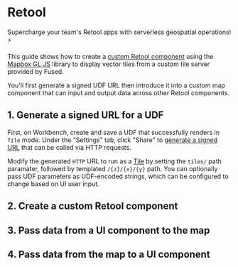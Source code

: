 # Retool

Supercharge your team's Retool apps with serverless geospatial operations! ⚡

This guide shows how to create a [custom Retool component](https://docs.retool.com/apps/web/guides/components/custom) using the [Mapbox GL JS](https://docs.mapbox.com/mapbox-gl-js/example/) library to display vector tiles from a custom tile server provided by Fused. 

You'll first generate a signed UDF URL then introduce it into a custom map component that can input and output data across other Retool components.

## 1. Generate a signed URL for a UDF

First, on Workbench, create and save a UDF that successfully renders in `Tile` mode. Under the "Settings" tab, click "Share" to [generate a signed URL](/basics/core-concepts/#generate-endpoints-with-workbench) that can be called via HTTP requests. 


Modify the generated `HTTP` URL to run as a [Tile](/core-concepts/#call-udfs-with-http-requests) by setting the `tiles/` path paramater, followed by templated `/{z}/{x}/{y}` path. You can optionally pass UDF parameters as UDF-encoded strings, which can be configured to change based on UI user input.


## 2. Create a custom Retool component


## 3. Pass data from a UI component to the map


## 4. Pass data from the map to a UI component
